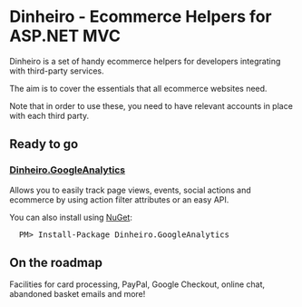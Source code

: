 # Dinheiro - Ecommerce Helpers for ASP.NET MVC

Dinheiro is a set of handy ecommerce helpers for developers integrating with third-party services.

The aim is to cover the essentials that all ecommerce websites need.

Note that in order to use these, you need to have relevant accounts in place with each third party.

## Ready to go
### [Dinheiro.GoogleAnalytics](https://github.com/davidduffett/Dinheiro/tree/master/Dinheiro.GoogleAnalytics)
Allows you to easily track page views, events, social actions and ecommerce by using action filter attributes or an easy API.

You can also install using [NuGet](http://nuget.org/):
<pre>
  PM> Install-Package Dinheiro.GoogleAnalytics
</pre>

## On the roadmap
Facilities for card processing, PayPal, Google Checkout, online chat, abandoned basket emails and more!
